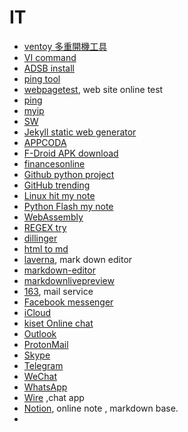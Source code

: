 # IT

- [ventoy 多重開機工具](https://www.ventoy.net/en/download.html)
- [VI command](../Computer%20270dcb00821d4aa1a3cef569d431bec1/SW%20c44000d5eb2f4eae83d940e53cb70239/Linux%20139f56a430b14ef5b5e12f0850561d33/Vim%20ed4f7064991246eeae7880602bcc5a8a/VI%20usual%20command%20f6c9517247f946bd83db23261dc5ea70.md)
- [ADSB install](https://snapcraft.io/install/adsb-box/ubuntu)
- [ping tool](https://pingtool.org/)
- [webpagetest](https://www.webpagetest.org/), web site online test
- [ping](https://ping.eu/)
- [myip](https://myip.com.tw/)
- [SW](../Computer%20270dcb00821d4aa1a3cef569d431bec1/SW%20c44000d5eb2f4eae83d940e53cb70239.md)
- [Jekyll static web generator](https://notes.loyi.dev/posts/2019/Static-Site-Generator-Intro.html)
- [APPCODA](https://www.appcoda.com.tw/)
- [F-Droid APK download](https://f-droid.org/zh_Hant/)
- [financesonline](https://financesonline.com/)
- [Github python project](https://github.com/python)
- [GitHub trending](https://github.com/trending/)
- [Linux hit my note](https://tiny.cc/vkcpt/vklinux)
- [Python Flash my note](https://tiny.cc/vkcpt/vkflask)
- [WebAssembly](https://webassembly.org/getting-started/developers-guide/)
- [REGEX try](https://mzh.io/regex/)
- [dillinger](https://dillinger.io/)
- [html to md](https://domchristie.github.io/turndown/)
- [laverna](https://laverna.github.io/static-laverna/), mark down editor
- [markdown-editor](https://jbt.github.io/markdown-editor/)
- [markdownlivepreview](https://markdownlivepreview.com/)
- [163](http://hw.mail.163.com/), mail service
- [Facebook messenger](https://m.me/)
- [iCloud](https://www.icloud.com/)
- [kiset Online chat](https://kiset.org/)
- [Outlook](https://outlook.office365.com/)
- [ProtonMail](https://mail.protonmail.com/)
- [Skype](https://web.skype.com/en/)
- [Telegram](https://web.telegram.org/)
- [WeChat](https://web.wechat.com/)
- [WhatsApp](https://web.whatsapp.com/)
- [Wire](https://app.wire.com/) ,chat app
- [Notion](https://www.notion.so/), online note , markdown base.
-